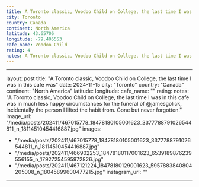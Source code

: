 ```yaml
---
title: A Toronto classic, Voodoo Child on College, the last time I was in this cafe was
city: Toronto
country: Canada
continent: North America
latitude: 43.65706
longitude: -79.405553
cafe_name: Voodoo Child
rating: 4
notes: A Toronto classic, Voodoo Child on College, the last time I was in this cafe was in much less happy circumstances for the funeral of @jamesgolick, incidentally the person I lifted the habit from. Gone but never forgotten.
---
```

---
layout: post
title: "A Toronto classic, Voodoo Child on College, the last time I was in this cafe was"
date: 2024-11-15
city: "Toronto"
country: "Canada"
continent: "North America"
latitude: 
longitude: 
cafe_name: ""
rating: 
notes: "A Toronto classic, Voodoo Child on College, the last time I was in this cafe was in much less happy circumstances for the funeral of @jamesgolick, incidentally the person I lifted the habit from. Gone but never forgotten."
image_url: "/media/posts/202411/467015778_18478180105001623_3377788791026544811_n_18114510454416887.jpg"
images:
  - "/media/posts/202411/467015778_18478180105001623_3377788791026544811_n_18114510454416887.jpg"
  - "/media/posts/202411/466902253_18478180117001623_6539189876239556155_n_17927254595972826.jpg"
  - "/media/posts/202411/467121224_18478180129001623_5957883840804205008_n_18045899600477215.jpg"
instagram_url: ""
---